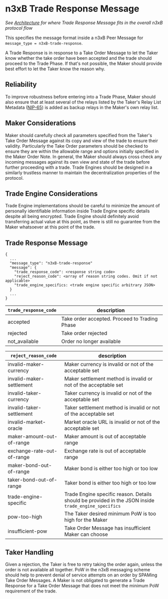 # n3xB Trade Response Message
*See [Architecture](/specs/architecture/architecture.md) for where Trade Response Message fits in the overall n3xB protocol flow*

This specifies the message format inside a n3xB Peer Message for `message_type = n3xB-trade-response`.

A Trade Response is in response to a Take Order Message to let the Taker know whether the take order have been accepted and the trade should proceed to the Trade Phase. If that's not possible, the Maker should provide best effort to let the Taker know the reason why.

## Reliability

To improve robustness before entering into a Trade Phase, Maker should also ensure that at least several of the relays listed by the Taker's Relay List Metadata ([NIP-65](https://github.com/nostr-protocol/nips/blob/master/65.md)) is added as backup relays in the Maker's own relay list.

## Maker Considerations

Maker should carefully check all parameters specified from the Taker's Take Order Message against its copy and view of the trade to ensure their validity. Particularly the Take Order parameters should be checked to ensure they are within the allowable range and options initially specified in the Maker Order Note. In general, the Maker should always cross check any incoming messages against its own view and state of the trade before further proceeding with a trade. Trade Engines should be designed in a similarly trustless manner to maintain the decentralization properties of the protocol.

## Trade Engine Considerations

Trade Engine implementations should be careful to minimize the amount of personally identifiable information inside Trade Engine specific details despite all being encrypted. Trade Engine should definitely avoid transferring actual value at this point, as there is still no guarantee from the Maker whatsoever at this point of the trade.

## Trade Response Message
```
{
  ...
  "message_type": "n3xB-trade-response"
  "message": {
    "trade_response_code": <response string code>
    "reject_reason_code": <array of reason string codes. Omit if not applicable>
    "trade_engine_specifics: <trade engine specific arbitrary JSON>
  }
  ...
}
```


| `trade_response_code` | description |
| --------------------- | ----------- |
| accepted | Take order accepted. Proceed to Trading Phase |
| rejected | Take order rejected |
| not_available | Order no longer available |


| `reject_reason_code` | description |
| -------------------- | ----------- |
| invalid-maker-currency | Maker currency is invalid or not of the acceptable set |
| invalid-maker-settlement | Maker settlement method is invalid or not of the acceptable set |
| invalid-taker-currency | Taker currency is invalid or not of the acceptable set |
| invalid-taker-settlement | Taker settlement method is invalid or not of the acceptable set |
| invalid-market-oracle | Market oracle URL is invalid or not of the acceptable set |
| maker-amount-out-of-range | Maker amount is out of acceptable range |
| exchange-rate-out-of-range | Exchange rate is out of acceptable range |
| maker-bond-out-of-range | Maker bond is either too high or too low |
| taker-bond-out-of-range | Taker bond is either too high or too low |
| trade-engine-specific | Trade Engine specific reason. Details should be provided in the JSON inside `trade_engine_specifics` |
| pow-too-high | The Taker desired minimum PoW is too high for the Maker |
| insufficient-pow | Take Order Message has insufficient Maker can choose |

## Taker Handling

Given a rejection, the Taker is free to retry taking the order again, unless the order is not available all together. PoW in the n3xB messaging scheme should help to prevent denial of service attempts on an order by SPAMing Take Order Messages. A Maker is not obligated to generate a Trade Response for a Take Order Message that does not meet the minimum PoW requirement of the trade.